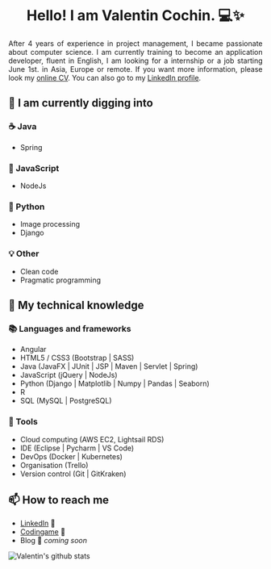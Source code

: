 <h1 align="center">Hello! I am Valentin Cochin. 💻✨</h1>

<p align="justify">
After 4 years of experience in project management, I became passionate about computer science. I am currently training to become an application developer, fluent in English,  I am looking for a internship or a job starting June 1st. in Asia, Europe or remote. If you want more information, please look my <a href=https://cvdesignr.com/p/5f3e51cd754b0>online CV</a>. You can also go to my <a href=https://www.linkedin.com/in/valentin-cochin/>LinkedIn profile</a>.
</p>

## 🌱 I am currently digging into
### ☕ Java
- Spring

### 📄 JavaScript
- NodeJs

### 🐍 Python
- Image processing
- Django

### 💡 Other
- Clean code
- Pragmatic programming

## 🧠 My technical knowledge
### 📚 Languages and frameworks
- Angular
- HTML5 / CSS3 (Bootstrap | SASS)
- Java (JavaFX | JUnit | JSP | Maven | Servlet | Spring)
- JavaScript (jQuery | NodeJs)
- Python (Django | Matplotlib | Numpy | Pandas | Seaborn)
- R
- SQL (MySQL | PostgreSQL)

### 🔧 Tools
- Cloud computing (AWS EC2, Lightsail RDS)
- IDE (Eclipse | Pycharm | VS Code)
- DevOps (Docker | Kubernetes)
- Organisation (Trello)
- Version control (Git | GitKraken)

## 📫 How to reach me
- [LinkedIn](https://www.linkedin.com/in/valentin-cochin/) 🤝
- [Codingame](https://www.codingame.com/profile/2e4ee20797febd5a5e5ad32da5a0ab9e4171104) 👾
- Blog  🚀 *coming soon*

![Valentin's github stats](https://github-readme-stats.vercel.app/api?username=valentin-cochin&show_icons=true&hide=stars,issues&theme=vue)